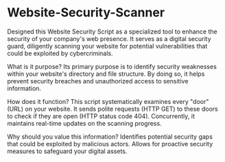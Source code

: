 # Website-Security-Scanner
Designed this Website Security Script as a specialized tool to enhance the security of your company's web presence. It serves as a digital security guard, diligently scanning your website for potential vulnerabilities that could be exploited by cybercriminals.

What is it purpose?
Its primary purpose is to identify security weaknesses within your website's directory and file structure.
By doing so, it helps prevent security breaches and unauthorized access to sensitive information.

How does it function?
This script systematically examines every "door" (URL) on your website.
It sends polite requests (HTTP GET) to these doors to check if they are open (HTTP status code 404).
Concurrently, it maintains real-time updates on the scanning progress.

Why should you value this information?
Identifies potential security gaps that could be exploited by malicious actors.
Allows for proactive security measures to safeguard your digital assets.

